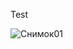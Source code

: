 Test

![Снимок01](https://user-images.githubusercontent.com/121082757/208641385-c4493c3a-456e-4197-8fc9-e8dc16c12800.JPG)



